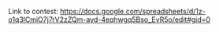 Link to contest: https://docs.google.com/spreadsheets/d/1z-o1q3lCmiO7j7rV2zZQm-ayd-4eqhwgq5Bso_EvR5o/edit#gid=0
